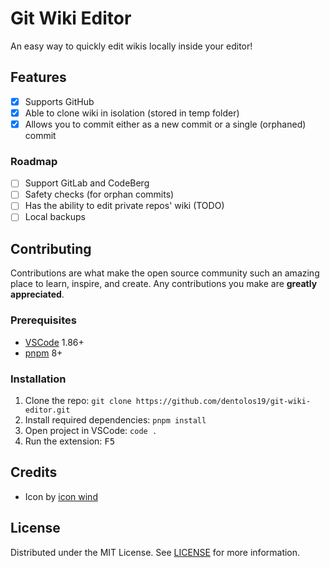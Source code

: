 # Git Wiki Editor

An easy way to quickly edit wikis locally inside your editor!

## Features

- [x] Supports GitHub
- [x] Able to clone wiki in isolation (stored in temp folder)
- [x] Allows you to commit either as a new commit or a single (orphaned) commit

### Roadmap

- [ ] Support GitLab and CodeBerg
- [ ] Safety checks (for orphan commits)
- [ ] Has the ability to edit private repos' wiki (TODO)
- [ ] Local backups

## Contributing

Contributions are what make the open source community such an amazing place to learn, inspire, and create. Any contributions you make are **greatly appreciated**.

### Prerequisites

- [VSCode](https://code.visualstudio.com) 1.86+
- [pnpm](https://pnpm.io) 8+

### Installation

1. Clone the repo: `git clone https://github.com/dentolos19/git-wiki-editor.git`
2. Install required dependencies: `pnpm install`
3. Open project in VSCode: `code .`
4. Run the extension: <kbd>F5</kbd>

## Credits

- Icon by [icon wind](https://flaticon.com/free-icon/path_9534017)

## License

Distributed under the MIT License. See [LICENSE](./LICENSE) for more information.